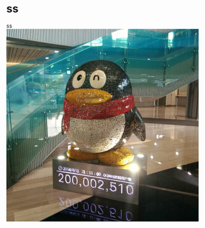 # ss
ss
![image](https://github.com/nick1949/test5.16/blob/master/%E5%BE%AE%E4%BF%A1%E5%9B%BE%E7%89%87_20180515202506.jpg)
